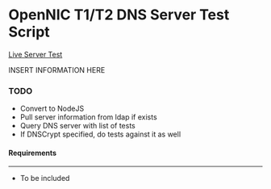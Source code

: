 # OpenNIC T1/T2 DNS Server Test Script
[Live Server Test](https://test.opennic.org/)

INSERT INFORMATION HERE

### TODO
- Convert to NodeJS
- Pull server information from ldap if exists
- Query DNS server with list of tests
- If DNSCrypt specified, do tests against it as well


#### Requirements
------
- To be included